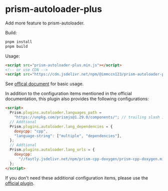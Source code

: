 # prism-autoloader-plus

Add more feature to prism-autoloader.

Build:

```sh
pnpm install
pnpm build
```

Usage:

```html
<script src="prism-autoloader-plus.min.js"></script>
<!-- or use CDN -->
<script src="https://cdn.jsdelivr.net/npm/@immccn123/prism-autoloader-plus@{version}/prism-autoloader-plus.min.js"></script>
```

See [offical document](https://prismjs.com/plugins/autoloader/) for basic usage.

In addition to the configuration items mentioned in the official documentation, this plugin also provides the following configurations:

```html
<script>
  Prism.plugins.autoloader.languages_path =
    "https://unpkg.com/prismjs@1.29.0/components/"; // trailing slash is required
  // Addtional
  Prism.plugins.autoloader.lang_dependencies = {
    doxycpp: "cpp",
    "language-string": ["multiple", "dependencies"],
  };
  // Addtional
  Prism.plugins.autoloader.lang_urls = {
    doxycpp:
      "//fastly.jsdelivr.net/npm/prism-cpp-doxygen/prism-cpp-doxygen.min.js",
  };
</script>
```

If you don't need these additional configuration items, please use the [official plugin](https://prismjs.com/plugins/autoloader/).

